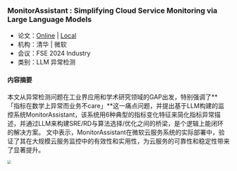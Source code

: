 ### MonitorAssistant : Simplifying Cloud Service Monitoring via Large Language Models

- 论文：[Online]() | [Local]()
- 机构：清华 | 微软
- 会议：FSE 2024 Industry
- 类别：LLM 异常检测

#### 内容摘要

本文从异常检测问题在工业界应用和学术研究领域的GAP出发，特别强调了**「指标在数学上异常而业务不care」**这一痛点问题，并提出基于LLM构建的监控系统MonitorAssistant，该系统用6种典型的指标变化特征来简化指标异常描述，并通过LLM来构建SRE/RD与算法选择/优化之间的桥梁，是个逻辑上能闭环的解决方案。
文中表示，MonitorAssistant在微软云服务系统的实际部署中，验证了其在大规模云服务监控中的有效性和实用性，为云服务的可靠性和稳定性带来了显著提升。

<img src="../_resources/004_001.jpeg" style="zoom:50%;" />